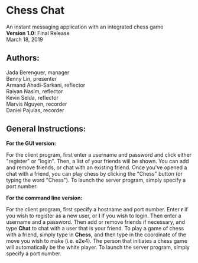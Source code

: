 # **Chess Chat**
An instant messaging application with an integrated chess game <br/>
**Version 1.0:** Final Release <br/>
March 18, 2019

## Authors:

Jada Berenguer, manager <br/>
Benny Lin, presenter <br/>
Armand Ahadi-Sarkani, reflector <br/>
Raiyan Nasim, reflector <br/>
Kevin Selda, reflector <br/>
Marvis Nguyen, recorder <br/>
Daniel Pajulas, recorder 

## General Instructions:

**For the GUI version:**

For the client program, first enter a username and password and click either "register" or "login".
Then, a list of your friends will be shown. You can add and remove friends, or chat with an existing friend. 
Once you've opened a chat with a friend, you can play chess by clicking the "Chess" button (or typing the word "Chess").
To launch the server program, simply specify a port number.

**For the command line version:**

For the client program, first specify a hostname and port number. Enter **r** if you wish to register as a new user, or **l** if you wish to login. Then enter a username and a password. Then add or remove friends if necessary, and type **Chat** to chat with a user that is your friend.
To play a game of chess with a friend, simply type in **Chess,** and then type in the coordinate of the move you wish to make (i.e. e2e4). The person that initiates a chess game will automatically be the white player.
To launch the server program, simply specify a port number.

